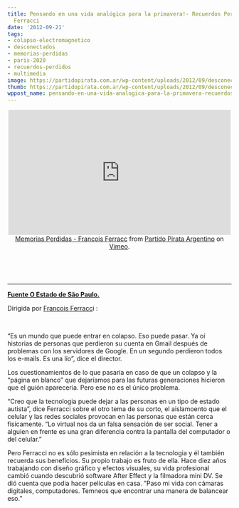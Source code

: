 ```yaml
---
title: Pensando en una vida analógica para la primavera!- Recuerdos Perdidas-Francois
  Ferracci
date: '2012-09-21'
tags:
- colapso-electromagnetico
- desconectados
- memorias-perdidas
- paris-2020
- recuerdos-perdidos
- multimedia
image: https://partidopirata.com.ar/wp-content/uploads/2012/09/desconectados.jpg
thumb: https://partidopirata.com.ar/wp-content/uploads/2012/09/desconectados-150x150.jpg
wppost_name: pensando-en-una-vida-analogica-para-la-primavera-recuerdos-perdidas-francois-ferracci
---
```


<center>
<iframe src="http://player.vimeo.com/video/49903045" frameborder="0" width="500" height="281"></iframe><a href="http://vimeo.com/49903045">Memorias Perdidas - Francois Ferracc</a> from <a href="http://vimeo.com/user3611990">Partido Pirata Argentino</a> on <a href="http://vimeo.com">Vimeo</a>.

&nbsp;

</center>&nbsp;

<hr />

<strong><a href="http://blogs.estadao.com.br/link/e-se-o-mundo-digital-entrasse-em-colapso/" target="_blank">Fuente O Estado de São Paulo.</a></strong>

Dirigida por <a href="http://www.francoisferracci.com/" target="_blank">Francois Ferracc</a>i :

&nbsp;

“Es un mundo que puede entrar en colapso. Eso puede pasar. Ya oí historias de personas que perdieron su cuenta en Gmail después de problemas con los servidores de Google. En un segundo perdieron todos los e-mails. Es una lío”, dice el director.

Los cuestionamientos de lo que pasaría en caso de que un colapso y la “página en blanco” que dejaríamos para las futuras generaciones hicieron que el guión apareceria. Pero ese no es el único problema.

“Creo que la tecnologia puede dejar a las personas en un tipo de estado autista”, dice Ferracci sobre el otro tema de su corto, el aislamoento que el celular y las redes sociales provocan en las personas que están cerca fisicamente. “Lo virtual nos da un falsa sensación de ser social. Tener a alguien en frente es una gran diferencia contra la pantalla del computador o del celular.”

Pero Ferracci no es sólo pesimista en relación a la tecnologia y él también recuerda sus benefícios. Su propio trabajo es fruto de ella. Hace diez años trabajando con diseño gráfico y efectos visuales, su vida profesional cambió cuando descubrió software After Effect y la filmadora mini DV. Se dió cuenta que podia hacer películas en casa. ”Paso mi vida con cámaras digitales, computadores. Temneos que encontrar una manera de balancear eso.”
